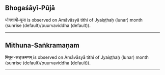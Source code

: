 ## Bhogaśāyī-Pūjā
भोगशायी-पूजा is observed on Amāvāsyā tithi of Jyaiṣṭhaḥ (lunar) month (sunrise (default)/puurvaviddha (default)).



---
## Mithuna-Saṅkramaṇam
मिथुन-सङ्क्रमणम् is observed on Amāvāsyā tithi of Jyaiṣṭhaḥ (lunar) month (sunrise (default)/puurvaviddha (default)).



---
